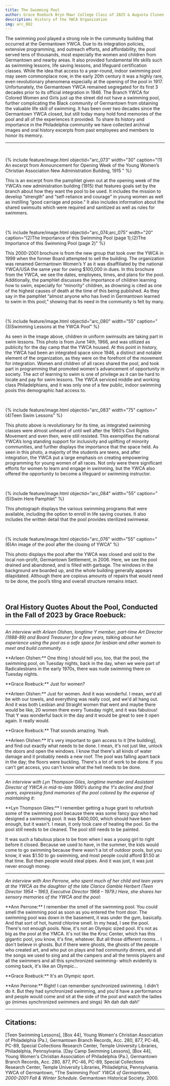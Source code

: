 ```yaml
---
title: The Swimming Pool
author: Grace Roebuck Bryn Mawr College Class of 2025 & Augusta Clusen Moses Bryn Mawr College Class of 2027
description: History of the YWCA Organization
img: arc_082
---
```


The swimming pool played a strong role in the community building that occurred at the Germantown YWCA. Due to its integration policies, extensive programming, and outreach efforts, and affordability, the pool served tens of thousands, most especially the women and children from Germantown and nearby areas. It also provided fundamental life skills such as swimming lessons, life saving lessons, and lifeguard certification classes. While the idea that access to a year-round, indoor swimming pool may seem commonplace now, in the early 20th century it was a highly rare, even revolutionary phenomena especially at the opening of the pool in 1917. Unfortunately, the Germantown YWCA remained segregated for its first 3 decades prior to its official integration in 1946. The Branch YWCA for Colored Women and Girls just up the street did not have a swimming pool, further complicating the Black community of Germantown from obtaining the valuable life skill of swimming. It has been over two decades since the Germantown YWCA closed, but still today many hold fond memories of the pool and all of the experiences it provided. To share its history and importance in the Philadelphia community we have collected archival images and oral history excerpts from past employees and members to honor its memory.  

<hr>
<br>

{% include feature/image.html objectid="arc_073" width="30" caption="(1) An excerpt from Announcement for Opening Week of the Young Women’s Christian Association New Administration Building, 1915 " %}

This is an excerpt from the pamphlet given out at the opening week of the YWCA’s new administration building (1915) that features goals set by the branch about how they want the pool to be used. It includes the mission to develop “strength” and “self-reliance and courage” in young women as well as instilling “good carriage and poise.” It also includes information about the shared swimsuits which were required and sanitized as well as rules for swimmers. 

<br>

{% include feature/image.html objectid="arc_074;arc_075" width="20" caption="(2)The Importance of this Swimming Pool (page 1);(2)The Importance of this Swimming Pool (page 2)" %}

This 2000-2001 brochure is from the new group that took over the YWCA in 1999 when the former Board attempted to sell the building. The organization was renamed Germantown Women’s Y as it was disaffiliated by the national YWCA/USA the same year for owing $100,000 in dues. In this brochure from the YWCA, we see the dates, employees, times, and plans for the pool. Additionally, the pamphlet discusses the importance of children learning how to swim, especially for “minority” children, as drowning is cited as one of the highest causes of death at the time of this being published. As they say in the pamphlet “almost anyone who has lived in Germantown learned to swim in this pool,” showing that its need in the community is felt by many.

<br>

{% include feature/image.html objectid="arc_080" width="55" caption="(3)Swimming Lessons at the YWCA Pool" %}

As seen in the image above, children in uniform swimsuits are taking part in swim lessons. This photo is from June 14th, 1966, and was utilized as publicity for the day camp that the YWCA housed. At this point in history, the YWCA had been an integrated space since 1946, a distinct and notable element of the organization, as they were on the forefront of the movement for integration. Women and children of all races shared the pool, and took part in programming that promoted women's advancement of opportunity in society. The act of learning to swim is one of privilege as it can be hard to locate and pay for swim lessons. The YWCA serviced middle and working class Philadelphians, and it was only one of a few public, indoor swimming pools this demographic had access to. 

<br>

{% include feature/image.html objectid="arc_083" width="75" caption="(4)Teen Swim Lessons" %}

This photo above is revolutionary for its time, as integrated swimming classes were almost unheard of until well after the 1960’s Civil Rights Movement and even then, were still resisted. This exemplifies the national YWCA’s long standing support for inclusivity and uplifting of minority communities, and further displays the importance that the space held. As seen in this photo, a majority of the students are teens, and after integration, the YWCA put a large emphasis on creating empowering programming for young women of all races. Not only were there significant efforts for women to learn and engage in swimming, but the YWCA also offered the opportunity to become a lifeguard or swimming instructor. 

<br>

{% include feature/image.html objectid="arc_084" width="55" caption="(5)Swim Here Pamphlet" %}

This photograph displays the various swimming programs that were available, including the option to enroll in life saving courses. It also includes the written detail that the pool provides sterilized swimwear.

<br>

{% include feature/image.html objectid="arc_076" width="55"  caption="(6)An image of the pool after the closing of YWCA" %}

This photo displays the pool after the YWCA was closed and sold to the local non-profit, Germantown Settlement, in 2006. Here, we see the pool  drained and abandoned, and is filled with garbage. The windows in the background are boarded up, and the whole building generally appears dilapidated. Although there are copious amounts of repairs that would need to be done, the pool’s tiling and overall structure remains intact. 

<br>

## Oral History Quotes About the Pool, Conducted in the Fall of 2023 by Grace Roebuck:

<hr>

*An interview with Arleen Olshan, longtime Y member, part-time Art Director (1988-89) and Board Treasurer for a few years, talking about her experience using the pool as a safe space for lesbian and other women to meet and build community.*

<p class="hanging-indent" markdown="1">
**Arleen Olshen:** One thing I should tell you, too, that the pool, the swimming pool, on Tuesday nights, back in the day, when we were part of Radicalesbians in the early 1970s, there was nude swimming there on Tuesday nights. 
</p>

<p class="hanging-indent" markdown="1">
**Grace Roebuck:** Just for women? 
</p>

<p class="hanging-indent" markdown="1">
**Arleen Olshen:** Just for women. And it was wonderful. I mean, we'd all be with our towels, and everything was really cool, and we'd all hang out. And it was both Lesbian and Straight women that went and maybe there would be like, 20 women there every Tuesday night, and it was fabulous! That Y was wonderful back in the day and it would be great to see it open again. It really would.
</p>

<p class="hanging-indent" markdown="1">
**Grace Roebuck:** That sounds amazing. Yeah.
</p>

<p class="hanging-indent" markdown="1">
**Arleen Olshen:** It's very important to gain access to it [the building], and find out exactly what needs to be done. I mean, it's not just like, unlock the doors and open the windows.  I know that there's all kinds of water damage and it probably needs a new roof. The pool was falling apart back in the day; the floors were buckling. There's a lot of work to be done. If you can't get access, you can't know what the hell needs to be done.
</p>

<hr>

*An interview with Lyn Thompson Giles, longtime member and Assistant Director of YWCA in mid-to-late 1990’s during the Y’s decline and final years, expressing fond memories of the pool colored by the expense of maintaining it:*

<p class="hanging-indent" markdown="1">
**Lyn Thompson Giles:** I remember getting a huge grant to refurbish some of the swimming pool because there was some fancy guy who had designed a swimming pool. It was $400,000, which should have been enough, but it wasn't. I mean, it only took care of heating the pool. So the pool still needs to be cleaned. The pool still needs to be painted. 
</p>

<p class="hanging-indent not-first" markdown="1">
It was such a fabulous place to be from when I was a young girl to right before it closed. Because we used to have, in the summer, the kids would come to go swimming because there wasn't a lot of outdoor pools, but you know, it was $1.50 to go swimming, and most people could afford $1.50 at that time. But then people would steal pipes. And it was just, it was just never enough money. 
</p>

<hr>

*An interview with Ann Perrone, who spent much of her child and teen years at the YWCA as the daughter of the late Clarice Gamble Herbert (Teen Director 1954 – 1963,  Executive Director 1968 – 1979.) Here, she shares her sensory memories of the YWCA and the pool:*

<p class="hanging-indent" markdown="1">
**Ann Perrone:** I remember the smell of the swimming pool. You could smell the swimming pool as soon as you entered the front door. The swimming pool was down in the basement, it was under the gym, basically. And that sort of hot, humid chlorine smell. In my head, I see the pool. There's not enough pools. Now, it's not an Olympic sized pool. It's not as big as the pool at the YMCA. It's not like the Kroc Center, which has this gigantic pool, you know, it's fine, whatever. But all those different rooms… I don't believe in ghosts. But if there were ghosts, the ghosts of the people who created art, and who put on plays and had community dinners, and all the songs we used to sing and all the campers and all the tennis players and all the swimmers and all this synchronized swimming- which evidently is coming back, it's like an Olympic... 
</p>

<p class="hanging-indent" markdown="1">
**Grace Roebuck:** It's an Olympic sport. 
</p>

<p class="hanging-indent" markdown="1">
**Ann Perrone:** Right! I can remember synchronized swimming. I didn't do it. But they had synchronized swimming, and you'd have a performance and people would come and sit at the side of the pool and watch the ladies go (mimes synchronized swimmers and sings) ‘Ah dah dah dah!’
</p>

<hr>

## Citations:
[Teen Swimming Lessons], [Box 44], Young Women's Christian Association of Philadelphia (Pa.), Germantown Branch Records, Acc. 280, 877, PC-46, PC-89, Special Collections Research Center, Temple University Libraries, Philadelphia, Pennsylvania.
[Day Camp Swimming Lessons], [Box 44], Young Women's Christian Association of Philadelphia (Pa.), Germantown Branch Records, Acc. 280, 877, PC-46, PC-89, Special Collections Research Center, Temple University Libraries, Philadelphia, Pennsylvania.
YWCA of Germantown, "The Swimming Pool" _YWCA of Germantown, 2000-2001 Fall & Winter Schedule_. Germantown Historical Society. 2000. 
